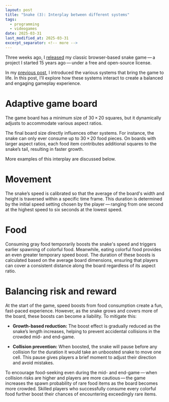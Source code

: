 ```yaml
---
layout: post
title: "Snake (3): Interplay between different systems"
tags:
  - programming
  - videogames
date: 2025-03-31
last_modified_at: 2025-03-31
excerpt_separator: <!-- more -->
---
```


Three weeks ago, I [released][2] my classic browser-based snake game&thinsp;—&thinsp;a project
I started 15 years ago&thinsp;—&thinsp;under a free and open-source license.

In my [previous post][1], I introduced the various systems that bring the game
to life. In this post, I’ll explore how these systems interact to create a balanced
and engaging gameplay experience.

<!-- more -->

# Adaptive game board

The game board has a minimum size of 30&thinsp;&times;&thinsp;20 squares, but
it dynamically adjusts to accommodate various aspect ratios.

The final board size directly influences other systems. For instance, the snake
can only ever consume up to 30&thinsp;&times;&thinsp;20 food pieces. On boards
with larger aspect ratios, each food item contributes additional squares to the
snake’s tail, resulting in faster growth.

More examples of this interplay are discussed below.

# Movement

The snake’s speed is calibrated so that the average of the board's width and
height is traversed within a specific time frame. This duration is determined
by the initial speed setting chosen by the player&thinsp;—&thinsp;ranging from one second at
the highest speed to six seconds at the lowest speed.

# Food

Consuming gray food temporarily boosts the snake's speed and triggers earlier
spawning of colorful food. Meanwhile, eating colorful food provides an even
greater temporary speed boost. The duration of these boosts is calculated based
on the average board dimensions, ensuring that players can cover a consistent
distance along the board regardless of its aspect ratio.

# Balancing risk and reward

At the start of the game, speed boosts from food consumption create a fun,
fast-paced experience. However, as the snake grows and covers more of the
board, these boosts can become a liability. To mitigate this:

- **Growth-based reduction:** The boost effect is gradually reduced as the
  snake’s length increases, helping to prevent accidental collisions in the
  crowded mid- and end-game.

- **Collision prevention:** When boosted, the snake will pause before any
  collision for the duration it would take an unboosted snake to move one cell.
  This pause gives players a brief moment to adjust their direction and avoid
  mistakes.

To encourage food-seeking even during the mid- and end-game&thinsp;—&thinsp;when collision risks are higher and players are more cautious&thinsp;—&thinsp;the game increases the spawn probability of rare food items as the board becomes more crowded. Skilled players who successfully consume every colorful food further boost their chances of encountering exceedingly rare items.

 [1]: /Snake-2
 [2]: https://github.com/witiko/snake
